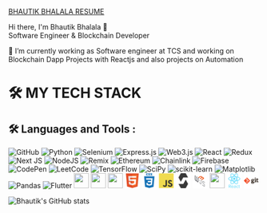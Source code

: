 [BHAUTIK BHALALA RESUME](https://github.com/Bhautik-Bhalala/Bhautik-Bhalala/files/9989470/Bhautik.Bhalala.pdf)

Hi there, I'm Bhautik Bhalala 👋   
Software Engineer & Blockchain Developer    
   
🤖 I’m currently working as Software engineer at TCS and working on Blockchain Dapp Projects with Reactjs and also projects on Automation
   
        
# 🛠️ MY TECH STACK

## 🛠️ Languages and Tools :<br />
![GitHub](https://img.shields.io/badge/github-%23121011.svg?style=for-the-badge&logo=github&logoColor=white)
![Python](https://img.shields.io/badge/python-3670A0?style=for-the-badge&logo=python&logoColor=ffdd54)
![Selenium](https://img.shields.io/badge/-selenium-%43B02A?style=for-the-badge&logo=selenium&logoColor=white)
![Express.js](https://img.shields.io/badge/express.js-%23404d59.svg?style=for-the-badge&logo=express&logoColor=%2361DAFB)
![Web3.js](https://img.shields.io/badge/web3.js-F16822?style=for-the-badge&logo=web3.js&logoColor=white)
![React](https://img.shields.io/badge/react-%2320232a.svg?style=for-the-badge&logo=react&logoColor=%2361DAFB)
![Redux](https://img.shields.io/badge/redux-%23593d88.svg?style=for-the-badge&logo=redux&logoColor=white)
![Next JS](https://img.shields.io/badge/Next-black?style=for-the-badge&logo=next.js&logoColor=white)
![NodeJS](https://img.shields.io/badge/node.js-6DA55F?style=for-the-badge&logo=node.js&logoColor=white)
![Remix](https://img.shields.io/badge/remix-%23000.svg?style=for-the-badge&logo=remix&logoColor=white)
![Ethereum](https://img.shields.io/badge/Ethereum-3C3C3D?style=for-the-badge&logo=Ethereum&logoColor=white)
![Chainlink](https://img.shields.io/badge/Chainlink-375BD2?style=for-the-badge&logo=Chainlink&logoColor=white)
![Firebase](https://img.shields.io/badge/Firebase-039BE5?style=for-the-badge&logo=Firebase&logoColor=white)
![CodePen](https://img.shields.io/badge/Codepen-000000?style=for-the-badge&logo=codepen&logoColor=white)
![LeetCode](https://img.shields.io/badge/LeetCode-000000?style=for-the-badge&logo=LeetCode&logoColor=#d16c06)
![TensorFlow](https://img.shields.io/badge/TensorFlow-%23FF6F00.svg?style=for-the-badge&logo=TensorFlow&logoColor=white)
![SciPy](https://img.shields.io/badge/SciPy-%230C55A5.svg?style=for-the-badge&logo=scipy&logoColor=%white)
![scikit-learn](https://img.shields.io/badge/scikit--learn-%23F7931E.svg?style=for-the-badge&logo=scikit-learn&logoColor=white)
![Matplotlib](https://img.shields.io/badge/Matplotlib-%23ffffff.svg?style=for-the-badge&logo=Matplotlib&logoColor=black)
![Pandas](https://img.shields.io/badge/pandas-%23150458.svg?style=for-the-badge&logo=pandas&logoColor=white)
![Flutter](https://img.shields.io/badge/Flutter-%2302569B.svg?style=for-the-badge&logo=Flutter&logoColor=white)
<img src="https://camo.githubusercontent.com/4960c0dc3b19b0ca0689e707b678646af4124b6db276d8fea3f18e525aec0d9c/68747470733a2f2f7365656b6c6f676f2e636f6d2f696d616765732f542f74727566666c652d6c6f676f2d333537343534313731442d7365656b6c6f676f2e636f6d2e706e673f763d363337383037393537393230303030303030" width="30" height="30">
<img src="https://camo.githubusercontent.com/d70319ac2c816ab8bfa160416533097e3360b8afd08f920da37a4556ed77058c/68747470733a2f2f74727566666c6573756974652e6769746875622e696f2f67616e616368652f6173736574732f696d672f67616e616368652d6c6f676f2d6461726b2e737667" width="30" height="30">
<img src="https://user-images.githubusercontent.com/106370886/179420143-279b9ede-fe23-44cb-977b-11f107b1f90a.png" width="30" height="30">
<img src="https://github.com/devicons/devicon/raw/master/icons/html5/html5-original.svg" width="30" height="30">
<img src="https://github.com/devicons/devicon/raw/master/icons/css3/css3-plain-wordmark.svg" width="30" height="30">
<img src="https://github.com/devicons/devicon/raw/master/icons/javascript/javascript-original.svg" width="30" height="30">
<img src="https://github.com/devicons/devicon/raw/master/icons/solidity/solidity-plain.svg" width="30" height="30">
<img src="https://github.com/ChainSafe/web3.js/raw/1.x/assets/logo/web3js.jpg" width="30" height="30">
<img src="https://camo.githubusercontent.com/87bf91e14c64da1b59d1aa40426f1f1e5065bde2cab938addd86a9cbd860bcac/68747470733a2f2f6269742e6c792f33494272504967" width="30" height="30">
<img src="https://github.com/devicons/devicon/raw/master/icons/react/react-original-wordmark.svg" width="30" height="30">
<img src="https://github.com/devicons/devicon/raw/master/icons/git/git-original-wordmark.svg" width="30" height="30">


![Bhautik's GitHub stats](https://github-readme-stats.vercel.app/api?username=Bhautik-Bhalala&show_icons=true&theme=transparent)

 
